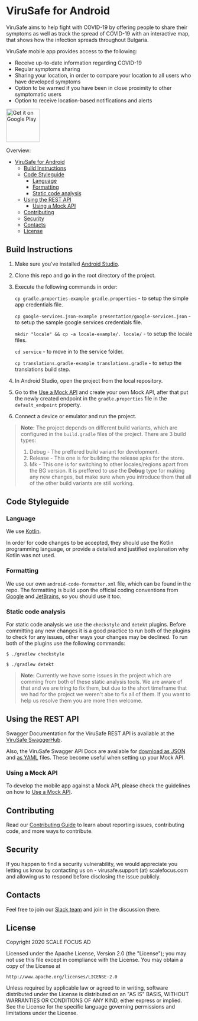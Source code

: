 # ViruSafe for Android

ViruSafe aims to help fight with COVID-19 by offering people to share their symptoms as well as track the spread of COVID-19 with an interactive map, that shows how the infection spreads throughout Bulgaria.

ViruSafe mobile app provides access to the following:
- Receive up-to-date information regarding COVID-19
- Regular symptoms sharing
- Sharing your location, in order to compare your location to all users who have developed symptoms
- Option to be warned if you have been in close proximity to other symptomatic users
- Option to receive location-based notifications and alerts

<a href='https://play.google.com/store/apps/details?id=bg.government.virusafe&pcampaignid=pcampaignidMKT-Other-global-all-co-prtnr-py-PartBadge-Mar2515-1'><img alt='Get it on Google Play' src='https://play.google.com/intl/en_us/badges/static/images/badges/en_badge_web_generic.png' height="90"/></a>

Overview:
- [ViruSafe for Android](#virusafe-for-android)
  - [Build Instructions](#build-instructions)
  - [Code Styleguide](#code-styleguide)
    - [Language](#language)
    - [Formatting](#formatting)
    - [Static code analysis](#static-code-analysis)
  - [Using the REST API](#using-the-rest-api)
    - [Using a Mock API](#using-a-mock-api)
  - [Contributing](#contributing)
  - [Security](#security)
  - [Contacts](#contacts)
  - [License](#license)

## Build Instructions

1. Make sure you've installed [Android Studio](https://developer.android.com/studio/index.html).
2. Clone this repo and go in the root directory of the project.
3. Execute the following commands in order:
   
    `cp gradle.properties-example gradle.properties` - to setup the simple app credentials file.
    
    `cp google-services.json-example presentation/google-services.json` - to setup the sample google services credentials file.
    
    `mkdir "locale" && cp -a locale-example/. locale/` - to setup the locale files.
    
    `cd service` - to move in to the service folder.
    
    `cp translations.gradle-example translations.gradle` - to setup the translations build step.
4. In Android Studio, open the project from the local repository.
5. Go to the [Use a Mock API](Using-Mock-API.md) and create your own Mock API, after that put the newly created endpoint in the `gradle.properties` file in the `default_endpoint` property.
6. Connect a device or emulator and run the project.

> **Note:** The project depends on different build variants, which are configured in the `build.gradle` files of the project. There are 3 build types:
> 	1. Debug - The preffered build variant for development.
> 	2. Release - This one is for building the release apks for the store.
> 	3. Mk - This one is for switching to other locales/regions apart from the BG version.
> It is preffered to use the **Debug** type for making any new changes, but make sure when you introduce them that all of the other build variants are still working.

## Code Styleguide

### Language
We use [Kotlin](https://kotlinlang.org/).

In order for code changes to be accepted, they should use the Kotlin programming language, or provide a detailed and justified explanation why Kotlin was not used.

### Formatting
We use our own `android-code-formatter.xml` file, which can be found in the repo.
The formatting is build upon the official coding conventions from [Google](https://source.android.com/setup/contribute/code-style) and [JetBrains](https://kotlinlang.org/docs/reference/coding-conventions.html), so you should use it too.

### Static code analysis
For static code analysis we use the ```checkstyle``` and ```detekt``` plugins. 
Before committing any new changes it is a good practice to run both of the plugins to check for any issues, other ways your changes may be declined.
To run both of the plugins use the following commands:

```$ ./gradlew checkstyle```

```$ ./gradlew detekt```

> **Note:** Currently we have some issues in the project which are comming from both of these static analysis tools. 
We are aware of that and we are tring to fix them, but due to the short timeframe that we had for the project we weren't abe to fix all of them. 
If you want to help us resolve them you are more then welcome.

## Using the REST API

Swagger Documentation for the ViruSafe REST API is available at the [ViruSafe SwaggerHub](https://app.swaggerhub.com/apis-docs/ViruSafe/viru-safe_backend_rest_api/1.0.0).

Also, the ViruSafe Swagger API Docs are available for [download as JSON](https://api.swaggerhub.com/apis/ViruSafe/viru-safe_backend_rest_api/1.0.0) and [as YAML](https://api.swaggerhub.com/apis/ViruSafe/viru-safe_backend_rest_api/1.0.0/swagger.yaml) files. These become useful when setting up your Mock API.

### Using a Mock API

To develop the mobile app against a Mock API, please check the guidelines on how to [Use a Mock API](Using-Mock-API.md).

## Contributing

Read our [Contributing Guide](CONTRIBUTING.md) to learn about reporting issues, contributing code, and more ways to contribute.

## Security

If you happen to find a security vulnerability, we would appreciate you letting us know by contacting us on - virusafe.support (at) scalefocus.com and allowing us to respond before disclosing the issue publicly.

## Contacts

Feel free to join our [Slack team](https://join.slack.com/t/virusafe/shared_invite/zt-dthph60w-KGyk_s6rjoGa6WjR7~tCAg) and join in the discussion there.

## License

Copyright 2020 SCALE FOCUS AD

Licensed under the Apache License, Version 2.0 (the "License");
you may not use this file except in compliance with the License.
You may obtain a copy of the License at

    http://www.apache.org/licenses/LICENSE-2.0

Unless required by applicable law or agreed to in writing, software
distributed under the License is distributed on an "AS IS" BASIS,
WITHOUT WARRANTIES OR CONDITIONS OF ANY KIND, either express or implied.
See the License for the specific language governing permissions and
limitations under the License.
